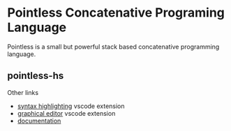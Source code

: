 # Pointless Concatenative Programing Language

Pointless is a small but powerful stack based concatenative programming language.

## pointless-hs

Other links 
  * [syntax highlighting]() vscode extension
  * [graphical editor]() vscode extension
  * [documentation]()

